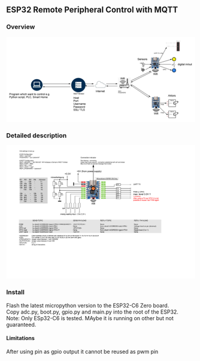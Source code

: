 ## ESP32 Remote Peripheral Control with MQTT
### Overview

![alt text](docu/overview.png "Overview")
### Detailed description

![alt text](docu/Client-Waveshare-ESP32C6.png "Title")

### Install
Flash the latest micropython version to the ESP32-C6 Zero board.   
Copy adc.py, boot.py, gpio.py and main.py into the root of the ESP32.  
Note: Only ESp32-C6 is tested. MAybe it is running on other but not guaranteed.  
#### Limitations
After using pin as gpio output it cannot be reused as pwm pin  


